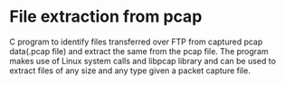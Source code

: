 # File extraction from pcap

C program to identify files transferred over FTP from captured pcap data(.pcap file) and extract the same from the pcap file. The program makes use of Linux system calls and libpcap library and can be used to extract files of any size and any type given a packet capture file.

